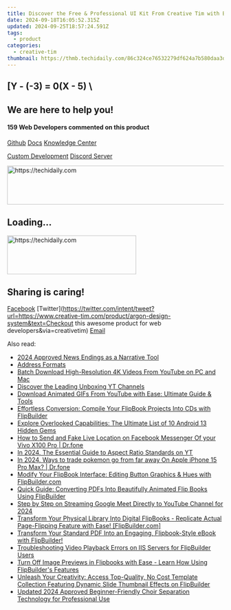 ```yaml
---
title: Discover the Free & Professional UI Kit From Creative Tim with Bootstrap 4
date: 2024-09-18T16:05:52.315Z
updated: 2024-09-25T18:57:24.591Z
tags:
  - product
categories:
  - creative-tim
thumbnail: https://thmb.techidaily.com/86c324ce76532279df624a7b580daa3d859103088f02a9b5a61fe37bc90c745a.png
---
```


## \[Y - (-3) = 0(X - 5) \

## We are here to help you!

#### 159 Web Developers commented on this product

[Github](https://github.com/creativetimofficial/argon-design-system) [Docs](https://tools.techidaily.com/creative-tim/products/) [Knowledge Center](https://tools.techidaily.com/creative-tim/products/) 

[Custom Development](https://tools.techidaily.com/creative-tim/products/) [Discord Server](https://discord.com/invite/FhCJCaHdQa) 

<!-- affiliate ads begin -->
<a href="https://appsumo.8odi.net/c/5597632/2123734/7443" target="_top" id="2123734">
  <img src="//a.impactradius-go.com/display-ad/7443-2123734" border="0" alt="https://techidaily.com" width="728" height="90"/>
</a>
<img height="0" width="0" src="https://appsumo.8odi.net/i/5597632/2123734/7443" style="position:absolute;visibility:hidden;" border="0" />
<!-- affiliate ads end -->

## Loading...

<!-- affiliate ads begin -->
<a href="https://aligracehair.sjv.io/c/5597632/1997717/19272" target="_top" id="1997717">
  <img src="//a.impactradius-go.com/display-ad/19272-1997717" border="0" alt="https://techidaily.com" width="300" height="90"/>
</a>
<img height="0" width="0" src="https://aligracehair.sjv.io/i/5597632/1997717/19272" style="position:absolute;visibility:hidden;" border="0" />
<!-- affiliate ads end -->

## Sharing is caring!

[Facebook](https://www.facebook.com/sharer/sharer.php?u=https://www.creative-tim.com/product/argon-design-system?src=sdkpreparse) [Twitter](https://twitter.com/intent/tweet?url=https://www.creative-tim.com/product/argon-design-system&text=Checkout this awesome product for web developers&via=creativetim) [Email](https://tools.techidaily.com/creative-tim/products/)

<ins class="adsbygoogle"
     style="display:block"
     data-ad-format="autorelaxed"
     data-ad-client="ca-pub-7571918770474297"
     data-ad-slot="1223367746"></ins>

<ins class="adsbygoogle"
     style="display:block"
     data-ad-client="ca-pub-7571918770474297"
     data-ad-slot="8358498916"
     data-ad-format="auto"
     data-full-width-responsive="true"></ins>

<span class="atpl-alsoreadstyle">Also read:</span>
<div><ul>
<li><a href="https://youtube-stream.techidaily.com/2024-approved-news-endings-as-a-narrative-tool/"><u>2024 Approved News Endings as a Narrative Tool</u></a></li>
<li><a href="https://buynow-reviews.techidaily.com/address-formats/"><u>Address Formats</u></a></li>
<li><a href="https://discover-cheats.techidaily.com/batch-download-high-resolution-4k-videos-from-youtube-on-pc-and-mac/"><u>Batch Download High-Resolution 4K Videos From YouTube on PC and Mac</u></a></li>
<li><a href="https://extra-tips.techidaily.com/discover-the-leading-unboxing-yt-channels/"><u>Discover the Leading Unboxing YT Channels</u></a></li>
<li><a href="https://discover-cheats.techidaily.com/download-animated-gifs-from-youtube-with-ease-ultimate-guide-and-tools/"><u>Download Animated GIFs From YouTube with Ease: Ultimate Guide & Tools</u></a></li>
<li><a href="https://fox-pages.techidaily.com/effortless-conversion-compile-your-flipbook-projects-into-cds-with-flipbuilder/"><u>Effortless Conversion: Compile Your FlipBook Projects Into CDs with FlipBuilder</u></a></li>
<li><a href="https://hardware-help.techidaily.com/explore-overlooked-capabilities-the-ultimate-list-of-10-android-13-hidden-gems/"><u>Explore Overlooked Capabilities: The Ultimate List of 10 Android 13 Hidden Gems</u></a></li>
<li><a href="https://location-social.techidaily.com/how-to-send-and-fake-live-location-on-facebook-messenger-of-your-vivo-x100-pro-drfone-by-drfone-virtual-android/"><u>How to Send and Fake Live Location on Facebook Messenger Of your Vivo X100 Pro | Dr.fone</u></a></li>
<li><a href="https://youtube-web.techidaily.com/24-the-essential-guide-to-aspect-ratio-standards-on-yt/"><u>In 2024, The Essential Guide to Aspect Ratio Standards on YT</u></a></li>
<li><a href="https://ios-pokemon-go.techidaily.com/in-2024-ways-to-trade-pokemon-go-from-far-away-on-apple-iphone-15-pro-max-drfone-by-drfone-virtual-ios/"><u>In 2024, Ways to trade pokemon go from far away On Apple iPhone 15 Pro Max? | Dr.fone</u></a></li>
<li><a href="https://discover-cheats.techidaily.com/modify-your-flipbook-interface-editing-button-graphics-and-hues-with-flipbuildercom/"><u>Modify Your FlipBook Interface: Editing Button Graphics & Hues with FlipBuilder.com</u></a></li>
<li><a href="https://discover-cheats.techidaily.com/quick-guide-converting-pdfs-into-beautifully-animated-flip-books-using-flipbuilder/"><u>Quick Guide: Converting PDFs Into Beautifully Animated Flip Books Using FlipBuilder</u></a></li>
<li><a href="https://facebook-video-share.techidaily.com/step-by-step-on-streaming-google-meet-directly-to-youtube-channel-for-2024/"><u>Step by Step on Streaming Google Meet Directly to YouTube Channel for 2024</u></a></li>
<li><a href="https://discover-cheats.techidaily.com/transform-your-physical-library-into-digital-flipbooks-replicate-actual-page-flipping-feature-with-ease-flipbuildercom/"><u>Transform Your Physical Library Into Digital FlipBooks - Replicate Actual Page-Flipping Feature with Ease! [FlipBuilder.com]</u></a></li>
<li><a href="https://discover-cheats.techidaily.com/transform-your-standard-pdf-into-an-engaging-flipbook-style-ebook-with-flipbuilder/"><u>Transform Your Standard PDF Into an Engaging, Flipbook-Style eBook with FlipBuilder!</u></a></li>
<li><a href="https://discover-cheats.techidaily.com/troubleshooting-video-playback-errors-on-iis-servers-for-flipbuilder-users/"><u>Troubleshooting Video Playback Errors on IIS Servers for FlipBuilder Users</u></a></li>
<li><a href="https://discover-cheats.techidaily.com/turn-off-image-previews-in-flipbooks-with-ease-learn-how-using-flipbuilders-features/"><u>Turn Off Image Previews in Flipbooks with Ease - Learn How Using FlipBuilder's Features</u></a></li>
<li><a href="https://discover-cheats.techidaily.com/unleash-your-creativity-access-top-quality-no-cost-template-collection-featuring-dynamic-slide-thumbnail-effects-on-flipbuilder/"><u>Unleash Your Creativity: Access Top-Quality, No Cost Template Collection Featuring Dynamic Slide Thumbnail Effects on FlipBuilder</u></a></li>
<li><a href="https://sound-tweaking.techidaily.com/updated-2024-approved-beginner-friendly-choir-separation-technology-for-professional-use/"><u>Updated 2024 Approved Beginner-Friendly Choir Separation Technology for Professional Use</u></a></li>
</ul></div>

